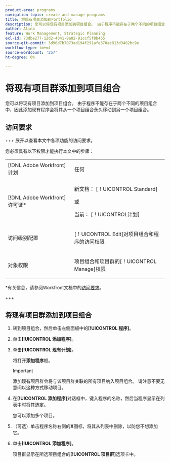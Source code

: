 ```yaml
---
product-area: programs
navigation-topic: create and manage programs
title: 将现有项目添加到Portfolio
description: 您可以将现有项目添加到项目组合。 由于程序不能存在于两个不同的项目组合中，因此添加现有程序会将其从一个项目组合永久移动到另一个项目组合。
author: Alina
feature: Work Management, Strategic Planning
exl-id: 73dbe277-12d2-4041-8a02-91ccf5f8b465
source-git-commit: 3d96d7b7073ad194f291afe370ae813d3482bc9e
workflow-type: tm+mt
source-wordcount: '257'
ht-degree: 0%

---
```


# 将现有项目群添加到项目组合

<!--Audited: 5/2025-->

您可以将现有项目添加到项目组合。 由于程序不能存在于两个不同的项目组合中，因此添加现有程序会将其从一个项目组合永久移动到另一个项目组合。

## 访问要求

+++ 展开以查看本文中各项功能的访问要求。

您必须具有以下权限才能执行本文中的步骤：

<table style="table-layout:auto"> 
 <col> 
 <col> 
 <tbody> 
  <tr> 
   <td role="rowheader">[!DNL Adobe Workfront] 计划</td> 
   <td> <p>任何</p> </td> 
  </tr> 
  <tr> 
   <td role="rowheader">[!DNL Adobe Workfront] 许可证*</td> 
   <td> <p>新文档： [！UICONTROL Standard] </p><p>或 </p><p>当前： [！UICONTROL计划] </p> </td> 
  </tr> 
  <tr> 
   <td role="rowheader">访问级别配置</td> 
   <td> <p>[！UICONTROL Edit]对项目组合和程序的访问权限 </p> </td> 
  </tr> 
  <tr> 
   <td role="rowheader">对象权限</td> 
   <td> <p>项目组合和项目群的[！UICONTROL Manage]权限</p> </td> 
  </tr> 
 </tbody> 
</table>

*有关信息，请参阅Workfront文档中的[访问要求](/help/quicksilver/administration-and-setup/add-users/access-levels-and-object-permissions/access-level-requirements-in-documentation.md)。

+++

## 将现有项目群添加到项目组合

1. 转到项目组合，然后单击左侧面板中的&#x200B;**[!UICONTROL 程序]**。
1. 单击&#x200B;**[!UICONTROL 添加程序]**。
1. 单击&#x200B;**[!UICONTROL 现有计划]**。

   将打开&#x200B;**添加程序**&#x200B;框。

   >[!IMPORTANT]
   >
   >添加现有项目群会将与该项目群关联的所有项目纳入项目组合。 请注意不要无意间以这种方式移动项目。

1. 在&#x200B;**[!UICONTROL 添加程序]**&#x200B;对话框中，键入程序的名称，然后当程序显示在列表中时将其选定。

   您可以添加多个项目。

1. （可选）单击程序名称右侧的&#x200B;**X**&#x200B;图标，将其从列表中删除，以防您不想添加它。

   <!--replace last step with this, for unshim: 1. (Optional) Click the **Delete** icon ![Delete icon](assets/delete-icon.png) next to the name of a program if you decide not to add it to the portfolio.-->

1. 单击&#x200B;**[!UICONTROL 添加程序]**。

   项目群显示在所选项目组合的&#x200B;**[!UICONTROL 项目群]**&#x200B;选项卡中。
